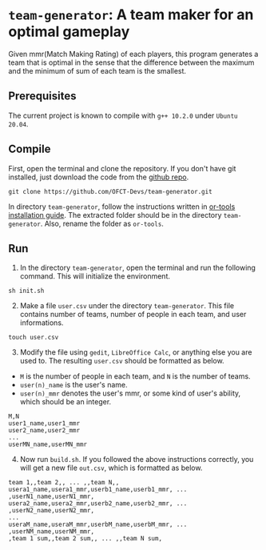 # `team-generator`: A team maker for an optimal gameplay

Given mmr(Match Making Rating) of each players, this program generates a team that is optimal in the sense that the difference between the maximum and the minimum of sum of each team is the smallest.

## Prerequisites

The current project is known to compile with `g++ 10.2.0` under `Ubuntu 20.04`.

## Compile
First, open the terminal and clone the repository.
If you don't have git installed, just download the code from the [github repo](https://github.com/OFCT-Devs/ofct-matchbot).
```shell script
git clone https://github.com/OFCT-Devs/team-generator.git
```

In directory `team-generator`, follow the instructions written in [or-tools installation guide](https://developers.google.com/optimization/install/cpp/linux#ubuntu-20.04-lts).
The extracted folder should be in the directory `team-generator`.
Also, rename the folder as `or-tools`.

## Run

1. In the directory `team-generator`, open the terminal and run the following command.
This will initialize the environment.
```shell script
sh init.sh
```

2. Make a file `user.csv` under the directory `team-generator`.
This file contains number of teams, number of people in each team, and user informations.
```shell script
touch user.csv
```

3. Modify the file using `gedit`, `LibreOffice Calc`, or anything else you are used to.
The resulting `user.csv` should be formatted as below.
- `M` is the number of people in each team, and `N` is the number of teams.
- `user(n)_name` is the user's name.
- `user(n)_mmr` denotes the user's mmr, or some kind of user's ability, which should be an integer.
```text
M,N
user1_name,user1_mmr
user2_name,user2_mmr
...
userMN_name,userMN_mmr
```

4. Now run `build.sh`.
If you followed the above instructions correctly, you will get a new file `out.csv`, which is formatted as below.
```text
team 1,,team 2,, ... ,,team N,,
usera1_name,usera1_mmr,userb1_name,userb1_mmr, ... ,userN1_name,userN1_mmr,
usera2_name,usera2_mmr,userb2_name,userb2_mmr, ... ,userN2_name,userN2_mmr,
...
useraM_name,useraM_mmr,userbM_name,userbM_mmr, ... ,userNM_name,userNM_mmr,
,team 1 sum,,team 2 sum,, ... ,,team N sum,
```
